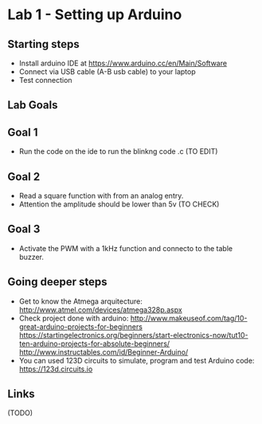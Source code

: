 # Lab 1 - Setting up Arduino


## Starting steps

* Install arduino IDE at  https://www.arduino.cc/en/Main/Software
* Connect via USB cable (A-B usb cable) to your laptop
* Test connection


## Lab Goals

## Goal 1
* Run the code on the ide to run the blinkng code .c (TO EDIT)

## Goal 2

* Read a square function with  from an analog entry. 
* Attention the amplitude should be lower than 5v (TO CHECK)

## Goal 3
* Activate the PWM with a 1kHz function and connecto to the table buzzer.


## Going deeper steps
* Get to know the Atmega arquitecture: http://www.atmel.com/devices/atmega328p.aspx
* Check project done with arduino: 
http://www.makeuseof.com/tag/10-great-arduino-projects-for-beginners
https://startingelectronics.org/beginners/start-electronics-now/tut10-ten-arduino-projects-for-absolute-beginners/
http://www.instructables.com/id/Beginner-Arduino/
* You can used 123D circuits to simulate, program and test Arduino code: https://123d.circuits.io



## Links

(TODO)




